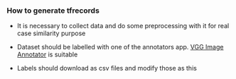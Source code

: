 ### How to generate tfrecords

- It is necessary to collect data and do some preprocessing with it for real case similarity purpose

- Dataset should be labelled with one of the annotators app. [VGG Image Annotator](http://www.robots.ox.ac.uk/~vgg/software/via/via.html) is suitable

- Labels should download as csv files and modify those as this


